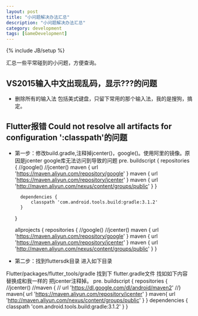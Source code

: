 ```yaml
---
layout: post
title: "小问题解决办法汇总"
description: "小问题解决办法汇总"
category: development
tags: [GameDevelopment]
---
```

{% include JB/setup %}

汇总一些平常碰到的小问题，方便查询。

## VS2015输入中文出现乱码，显示???的问题

* 删除所有的输入法 包括美式键盘，只留下常用的那个输入法，我的是搜狗，搞定。

## Flutter报错 Could not resolve all artifacts for configuration ':classpath'的问题
* 第一步：修改build.gradle,注释掉jcenter()，google()。使用阿里的镜像。原因是jcenter google库无法访问到导致的问题
pre. 
	buildscript {
		repositories {
		//google()
		//jcenter()
		maven { url 'https://maven.aliyun.com/repository/google' }
		maven { url 'https://maven.aliyun.com/repository/jcenter' }
		maven { url 'http://maven.aliyun.com/nexus/content/groups/public' }
	}

		dependencies {
			classpath 'com.android.tools.build:gradle:3.1.2'
		}
	}

	allprojects {
		repositories {
			//google()
			//jcenter()
			maven { url 'https://maven.aliyun.com/repository/google' }
			maven { url 'https://maven.aliyun.com/repository/jcenter' }
			maven { url 'http://maven.aliyun.com/nexus/content/groups/public' }
		}
	
* 第二步：找到fluttersdk目录 进入如下目录

Flutter/packages/flutter_tools/gradle
找到下 flutter.gradle文件 找如如下内容替换成和我一样的 把jcenter注释掉。
pre. 
	buildscript {
		repositories {
			//jcenter()
			//maven {
			// url 'https://dl.google.com/dl/android/maven2'
			//}
			maven{
			url 'https://maven.aliyun.com/repository/jcenter'
			}
			maven{
			url 'http://maven.aliyun.com/nexus/content/groups/public'
			}
		}
		dependencies {
			classpath 'com.android.tools.build:gradle:3.1.2'
		}
	}
